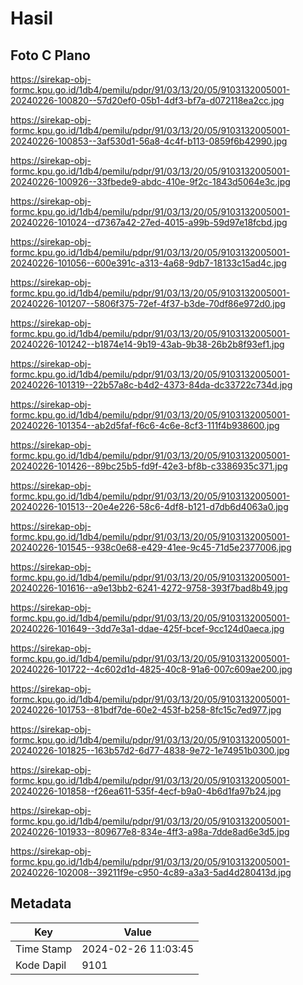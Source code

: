 # Hasil

## Foto C Plano

https://sirekap-obj-formc.kpu.go.id/1db4/pemilu/pdpr/91/03/13/20/05/9103132005001-20240226-100820--57d20ef0-05b1-4df3-bf7a-d072118ea2cc.jpg

https://sirekap-obj-formc.kpu.go.id/1db4/pemilu/pdpr/91/03/13/20/05/9103132005001-20240226-100853--3af530d1-56a8-4c4f-b113-0859f6b42990.jpg

https://sirekap-obj-formc.kpu.go.id/1db4/pemilu/pdpr/91/03/13/20/05/9103132005001-20240226-100926--33fbede9-abdc-410e-9f2c-1843d5064e3c.jpg

https://sirekap-obj-formc.kpu.go.id/1db4/pemilu/pdpr/91/03/13/20/05/9103132005001-20240226-101024--d7367a42-27ed-4015-a99b-59d97e18fcbd.jpg

https://sirekap-obj-formc.kpu.go.id/1db4/pemilu/pdpr/91/03/13/20/05/9103132005001-20240226-101056--600e391c-a313-4a68-9db7-18133c15ad4c.jpg

https://sirekap-obj-formc.kpu.go.id/1db4/pemilu/pdpr/91/03/13/20/05/9103132005001-20240226-101207--5806f375-72ef-4f37-b3de-70df86e972d0.jpg

https://sirekap-obj-formc.kpu.go.id/1db4/pemilu/pdpr/91/03/13/20/05/9103132005001-20240226-101242--b1874e14-9b19-43ab-9b38-26b2b8f93ef1.jpg

https://sirekap-obj-formc.kpu.go.id/1db4/pemilu/pdpr/91/03/13/20/05/9103132005001-20240226-101319--22b57a8c-b4d2-4373-84da-dc33722c734d.jpg

https://sirekap-obj-formc.kpu.go.id/1db4/pemilu/pdpr/91/03/13/20/05/9103132005001-20240226-101354--ab2d5faf-f6c6-4c6e-8cf3-111f4b938600.jpg

https://sirekap-obj-formc.kpu.go.id/1db4/pemilu/pdpr/91/03/13/20/05/9103132005001-20240226-101426--89bc25b5-fd9f-42e3-bf8b-c3386935c371.jpg

https://sirekap-obj-formc.kpu.go.id/1db4/pemilu/pdpr/91/03/13/20/05/9103132005001-20240226-101513--20e4e226-58c6-4df8-b121-d7db6d4063a0.jpg

https://sirekap-obj-formc.kpu.go.id/1db4/pemilu/pdpr/91/03/13/20/05/9103132005001-20240226-101545--938c0e68-e429-41ee-9c45-71d5e2377006.jpg

https://sirekap-obj-formc.kpu.go.id/1db4/pemilu/pdpr/91/03/13/20/05/9103132005001-20240226-101616--a9e13bb2-6241-4272-9758-393f7bad8b49.jpg

https://sirekap-obj-formc.kpu.go.id/1db4/pemilu/pdpr/91/03/13/20/05/9103132005001-20240226-101649--3dd7e3a1-ddae-425f-bcef-9cc124d0aeca.jpg

https://sirekap-obj-formc.kpu.go.id/1db4/pemilu/pdpr/91/03/13/20/05/9103132005001-20240226-101722--4c602d1d-4825-40c8-91a6-007c609ae200.jpg

https://sirekap-obj-formc.kpu.go.id/1db4/pemilu/pdpr/91/03/13/20/05/9103132005001-20240226-101753--81bdf7de-60e2-453f-b258-8fc15c7ed977.jpg

https://sirekap-obj-formc.kpu.go.id/1db4/pemilu/pdpr/91/03/13/20/05/9103132005001-20240226-101825--163b57d2-6d77-4838-9e72-1e74951b0300.jpg

https://sirekap-obj-formc.kpu.go.id/1db4/pemilu/pdpr/91/03/13/20/05/9103132005001-20240226-101858--f26ea611-535f-4ecf-b9a0-4b6d1fa97b24.jpg

https://sirekap-obj-formc.kpu.go.id/1db4/pemilu/pdpr/91/03/13/20/05/9103132005001-20240226-101933--809677e8-834e-4ff3-a98a-7dde8ad6e3d5.jpg

https://sirekap-obj-formc.kpu.go.id/1db4/pemilu/pdpr/91/03/13/20/05/9103132005001-20240226-102008--39211f9e-c950-4c89-a3a3-5ad4d280413d.jpg


## Metadata

| Key        | Value               |
| ---------- | ------------------- |
| Time Stamp | 2024-02-26 11:03:45 |
| Kode Dapil | 9101                |



